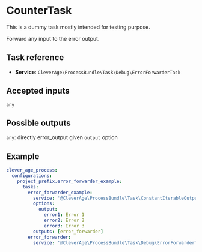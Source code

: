 CounterTask
==================

This is a dummy task mostly intended for testing purpose.

Forward any input to the error output.

Task reference
--------------

* **Service**: `CleverAge\ProcessBundle\Task\Debug\ErrorForwarderTask`

Accepted inputs
---------------

`any`

Possible outputs
----------------

`any`: directly error_output given `output` option

Example
-------

```yaml
clever_age_process:
  configurations:
    project_prefix.error_forwarder_example:
      tasks:
        error_forwarder_example:
          service: '@CleverAge\ProcessBundle\Task\ConstantIterableOutputTask'
          options:
            output:
              error1: Error 1
              error2: Error 2
              error3: Error 3
          outputs: [error_forwarder]
        error_forwarder:
          service: '@CleverAge\ProcessBundle\Task\Debug\ErrorForwarderTask'

```
